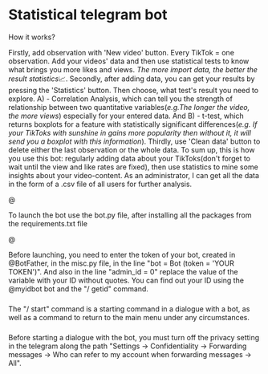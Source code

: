 # Statistical telegram bot
How it works?

Firstly, add observation with 'New video' button. Every TikTok = one observation. Add your videos' data and then use statistical tests to know what brings you more likes and views. *The more import data, the better the result statistics*📈.
Secondly, after adding data, you can get your results by pressing the 'Statistics' button. Then choose, what test's result you need to explore. A) - Correlation Analysis, which can tell you the strength of relationship between two quantitative variables(*e.g.The longer the video, the more views*) especially for your entered data. And B) - t-test, which returns boxplots for a feature with statistically significant differences(*e.g. If your TikToks with sunshine in gains more popularity then without it, it will send you a boxplot with this information*). Thirdly, use 'Clean data' button to delete either the last observation or the whole data.
To sum up, this is how you use this bot: regularly adding data about your TikToks(don't forget to wait until the view and like rates are fixed), then use statistics to mine some insights about your video-content. As an administrator, I can get all the data in the form of a .csv file of all users for further analysis.






@

To launch the bot use the bot.py file, after installing all the packages from the requirements.txt file

@

Before launching, you need to enter the token of your bot, created in @BotFather, in the misc.py file, in the line "bot = Bot (token = 'YOUR TOKEN')".
And also in the line "admin_id = 0" replace the value of the variable with your ID without quotes.
You can find out your ID using the @myidbot bot and the "/ getid" command.

###

The "/ start" command is a starting command in a dialogue with a bot, as well as a command to return to the main menu under any circumstances.

###

Before starting a dialogue with the bot, you must turn off the privacy setting in the telegram along the path "Settings -> Confidentiality -> Forwarding messages -> Who can refer to my account when forwarding messages -> All".

